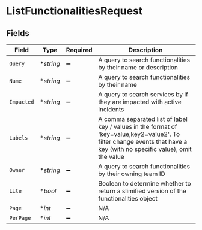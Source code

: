 # ListFunctionalitiesRequest


## Fields

| Field                                                                                                                                                                   | Type                                                                                                                                                                    | Required                                                                                                                                                                | Description                                                                                                                                                             |
| ----------------------------------------------------------------------------------------------------------------------------------------------------------------------- | ----------------------------------------------------------------------------------------------------------------------------------------------------------------------- | ----------------------------------------------------------------------------------------------------------------------------------------------------------------------- | ----------------------------------------------------------------------------------------------------------------------------------------------------------------------- |
| `Query`                                                                                                                                                                 | **string*                                                                                                                                                               | :heavy_minus_sign:                                                                                                                                                      | A query to search functionalities by their name or description                                                                                                          |
| `Name`                                                                                                                                                                  | **string*                                                                                                                                                               | :heavy_minus_sign:                                                                                                                                                      | A query to search functionalities by their name                                                                                                                         |
| `Impacted`                                                                                                                                                              | **string*                                                                                                                                                               | :heavy_minus_sign:                                                                                                                                                      | A query to search services by if they are impacted with active incidents                                                                                                |
| `Labels`                                                                                                                                                                | **string*                                                                                                                                                               | :heavy_minus_sign:                                                                                                                                                      | A comma separated list of label key / values in the format of 'key=value,key2=value2'. To filter change events that have a key (with no specific value), omit the value |
| `Owner`                                                                                                                                                                 | **string*                                                                                                                                                               | :heavy_minus_sign:                                                                                                                                                      | A query to search functionalities by their owning team ID                                                                                                               |
| `Lite`                                                                                                                                                                  | **bool*                                                                                                                                                                 | :heavy_minus_sign:                                                                                                                                                      | Boolean to determine whether to return a slimified version of the functionalities object                                                                                |
| `Page`                                                                                                                                                                  | **int*                                                                                                                                                                  | :heavy_minus_sign:                                                                                                                                                      | N/A                                                                                                                                                                     |
| `PerPage`                                                                                                                                                               | **int*                                                                                                                                                                  | :heavy_minus_sign:                                                                                                                                                      | N/A                                                                                                                                                                     |